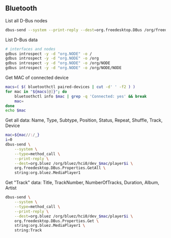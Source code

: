 ## Bluetooth

List all D-Bus nodes
```sh
dbus-send --system --print-reply --dest=org.freedesktop.DBus /org/freedesktop/DBus org.freedesktop.DBus.ListNames
```
List D-Bus data
```sh
# interfaces and nodes
gdbus introspect -y -d "org.NODE" -o /
gdbus introspect -y -d "org.NODE" -o /org
gdbus introspect -y -d "org.NODE" -o /org/NODE
gdbus introspect -y -d "org.NODE" -o /org/NODE/NODE
```
Get MAC of connected device
```sh
macs=( $( bluetoothctl paired-devices | cut -d' ' -f2 ) )
for mac in "${macs[@]}"; do
	bluetoothctl info $mac | grep -q 'Connected: yes' && break
	mac=
done
echo $mac
```
Get all data: Name, Type, Subtype, Position, Status, Repeat, Shuffle, Track, Device
```sh
mac=${mac//:/_}
i=0
dbus-send \
	--system \
	--type=method_call \
	--print-reply \
	--dest=org.bluez /org/bluez/hci0/dev_$mac/player$i \
	org.freedesktop.DBus.Properties.GetAll \
	string:org.bluez.MediaPlayer1
```
Get "Track" data: Title, TrackNumber, NumberOfTracks, Duration, Album, Artist
```sh
dbus-send \
	--system \
	--type=method_call \
	--print-reply \
	--dest=org.bluez /org/bluez/hci0/dev_$mac/player$i \
	org.freedesktop.DBus.Properties.Get \
	string:org.bluez.MediaPlayer1 \
	string:Track
```
